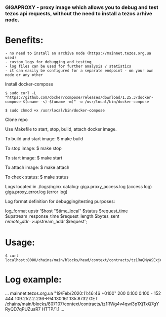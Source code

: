 ### GIGAPROXY - proxy image which allows you to debug and test tezos api requests, without the need to install a tezos arhive  node.

# Benefits:
	- no need to install an archive node (https://mainnet.tezos.org.ua used)
	- custom logs for debugging and testing
	- log files can be used for further analysis / statistics
	- it can easily be configured for a separate endpoint - on your own node or any other

Install docker-compose

	$ sudo curl -L "https://github.com/docker/compose/releases/download/1.25.3/docker-compose-$(uname -s)-$(uname -m)" -o /usr/local/bin/docker-compose

	$ sudo chmod +x /usr/local/bin/docker-compose

Clone repo

Use Makefile to start, stop, build, attach docker image.

To build and start image:
	$ make build

To stop image:
	$ make stop

To start image:
	$ make start

To attach image:
	$ make attach
	
To check status:
	$ make status
	
Logs located in ./logs/nginx catalog:
giga.proxy_access.log (access log)  
giga.proxy_error.log (error log)

Log format definition for debugging/testing purposes:

log_format upstr '$host "$time_local" $status $request_time $upstream_response_time $request_length $bytes_sent $remote_addr->$upstream_addr $request';

# Usage: 
	$ curl localhost:8080/chains/main/blocks/head/context/contracts/tz1RaQMyWSExjoykpbA9Ga241WeMEGutXqLF

# Log example:

...
mainnet.tezos.org.ua "19/Feb/2020:11:46:46 +0100" 200 0.100 0.100 - 152 444 109.252.2.236->94.130.161.135:8732 GET /chains/main/blocks/807107/context/contracts/tz1RWg4v4qwi3p1XjTxQ7gYRyQD7qPUZuaR7 HTTP/1.1
...
